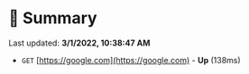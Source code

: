 # 📖 Summary
Last updated: **3/1/2022, 10:38:47 AM**

- `GET` [https://google.com](https://google.com) - **Up** (138ms)

